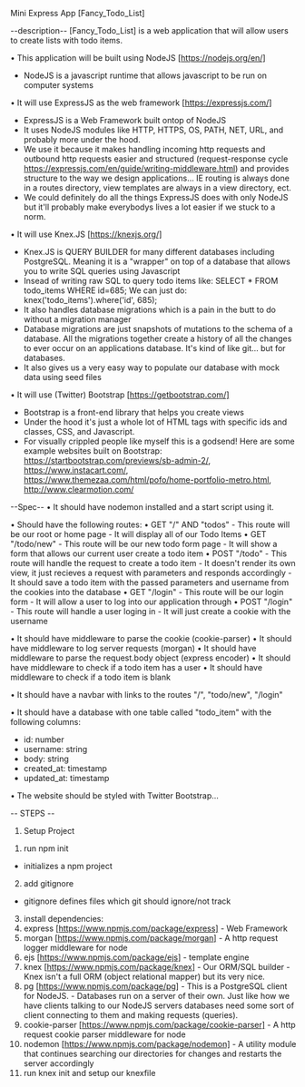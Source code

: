 Mini Express App [Fancy_Todo_List]

--description--
[Fancy_Todo_List] is a web application that will allow users to create lists with todo items.

• This application will be built using NodeJS [https://nodejs.org/en/]
  - NodeJS is a javascript runtime that allows javascript to be run on computer systems

• It will use ExpressJS as the web framework [https://expressjs.com/]
  - ExpressJS is a Web Framework built ontop of NodeJS
  - It uses NodeJS modules like HTTP, HTTPS, OS, PATH, NET, URL, and probably more under the hood.
  - We use it because it makes handling incoming http requests and outbound http requests easier and structured (request-response cycle https://expressjs.com/en/guide/writing-middleware.html)
  and provides structure to the way we design applications... IE routing is always done in a routes directory, view templates are always in a view directory, ect.
  - We could definitely do all the things ExpressJS does with only NodeJS but it'll probably make everybodys lives a lot easier if we stuck to a norm.

• It will use Knex.JS [https://knexjs.org/]
  - Knex.JS is QUERY BUILDER for many different databases including PostgreSQL. Meaning it is a "wrapper" on top of a database that allows you to write SQL queries using Javascript
  - Insead of writing raw SQL to query todo items like: SELECT * FROM todo_items WHERE id=685; We can just do: knex('todo_items').where('id', 685);
  - It also handles database migrations which is a pain in the butt to do without a migration manager
  - Database migrations are just snapshots of mutations to the schema of a database. All the migrations together create a history of all the changes to ever occur on an applications database. It's kind of like git... but for databases.
  - It also gives us a very easy way to populate our database with mock data using seed files

• It will use (Twitter) Bootstrap [https://getbootstrap.com/]
  - Bootstrap is a front-end library that helps you create views
  - Under the hood it's just a whole lot of HTML tags with specific ids and classes, CSS, and Javascript.
  - For visually crippled people like myself this is a godsend! Here are some example websites built on Bootstrap: https://startbootstrap.com/previews/sb-admin-2/, https://www.instacart.com/, https://www.themezaa.com/html/pofo/home-portfolio-metro.html, http://www.clearmotion.com/


--Spec-- 
• It should have nodemon installed and a start script using it.

• Should have the following routes:
  • GET "/" AND "todos"
    - This route will be our root or home page
    - It will display all of our Todo Items
  • GET "/todo/new"
    - This route will be our new todo form page
    - It will show a form that allows our current user create a todo item
  • POST "/todo"
    - This route will handle the request to create a todo item
    - It doesn't render its own view, it just recieves a request with parameters and responds accordingly
    - It should save a todo item with the passed parameters and username from the cookies into the database
  • GET "/login"
    - This route will be our login form
    - It will allow a user to log into our application through
  • POST "/login"
    - This route will handle a user loging in
    - It will just create a cookie with the username

• It should have middleware to parse the cookie (cookie-parser)
• It should have middleware to log server requests (morgan)
• It should have middleware to parse the request.body object (express encoder)
• It should have middleware to check if a todo item has a user
• It should have middleware to check if a todo item is blank

• It should have a navbar with links to the routes "/", "todo/new", "/login"

• It should have a database with one table called "todo_item" with the following columns:
  - id: number
  - username: string
  - body: string
  - created_at: timestamp
  - updated_at: timestamp

• The website should be styled with Twitter Bootstrap...

-- STEPS --
1) Setup Project
 1. run npm init
  - initializes a npm project
 2. add gitignore
  - gitignore defines files which git should ignore/not track
 3. install dependencies:
  1. express [https://www.npmjs.com/package/express]
    - Web Framework
  2. morgan [https://www.npmjs.com/package/morgan]
    - A http request logger middleware for node
  3. ejs [https://www.npmjs.com/package/ejs]
    - template engine
  4. knex [https://www.npmjs.com/package/knex]
    - Our ORM/SQL builder
    - Knex isn't a full ORM (object relational mapper) but its very nice.
  5. pg [https://www.npmjs.com/package/pg]
    - This is a PostgreSQL client for NodeJS.
    - Databases run on a server of their own. Just like how we have clients talking to our NodeJS servers databases need some sort of client connecting to them and making requests (queries).
  6. cookie-parser [https://www.npmjs.com/package/cookie-parser]
    - A http request cookie parser middleware for node
  7. nodemon [https://www.npmjs.com/package/nodemon]
    - A utility module that continues searching our directories for changes and restarts the server accordingly
 4. run knex init and setup our knexfile